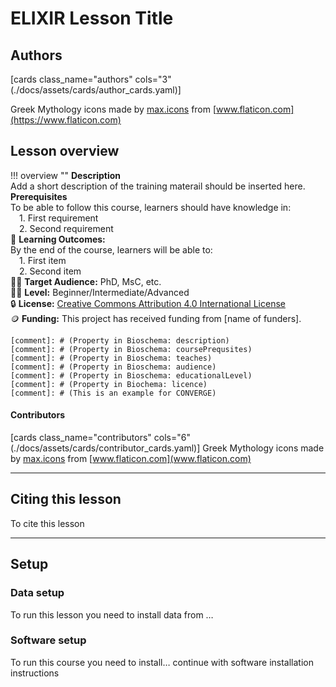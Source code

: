 # ELIXIR Lesson Title 

## Authors

[cards class_name="authors" cols="3"(./docs/assets/cards/author_cards.yaml)]

Greek Mythology icons made by [max.icons](https://www.flaticon.com/authors/maxicons) from [www.flaticon.com](https://www.flaticon.com)

## Lesson overview

!!! overview ""
    **Description**  
    Add a short description of the training materail should be inserted here.  
    **Prerequisites**  
    To be able to follow this course, learners should have knowledge in:  
    &emsp;1. First requirement  
    &emsp;2. Second requirement  
    :book: **Learning Outcomes:**  
    By the end of the course, learners will be able to:  
    &emsp;1. First item  
    &emsp;2. Second item  
    :man_technologist: **Target Audience:** PhD, MsC, etc.  
    :woman_student: **Level:** Beginner/Intermediate/Advanced  
    :lock: **License:** [Creative Commons Attribution 4.0 International License](https://creativecommons.org/licenses/by/4.0/)  
    :coin: **Funding:** This project has received funding from [name of funders].  

    [comment]: # (Property in Bioschema: description)
    [comment]: # (Property in Bioschema: coursePrequsites)
    [comment]: # (Property in Bioschema: teaches)
    [comment]: # (Property in Bioschema: audience)
    [comment]: # (Property in Bioschema: educationalLevel)
    [comment]: # (Property in Biochema: licence)
    [comment]: # (This is an example for CONVERGE)

#### Contributors

[cards class_name="contributors" cols="6"(./docs/assets/cards/contributor_cards.yaml)]
Greek Mythology icons made by [max.icons](https://www.flaticon.com/authors/maxicons) from [www.flaticon.com](www.flaticon.com)

---
## Citing this lesson
To cite this lesson 

---
## Setup

### Data setup
To run this lesson you need to install data from …

### Software setup
To run this course you need to install… continue with software installation instructions


